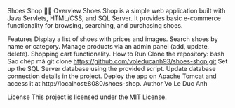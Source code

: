 Shoes Shop 🛒👟
Overview
Shoes Shop is a simple web application built with Java Servlets, HTML/CSS, and SQL Server. It provides basic e-commerce functionality for browsing, searching, and purchasing shoes.

Features
Display a list of shoes with prices and images.
Search shoes by name or category.
Manage products via an admin panel (add, update, delete).
Shopping cart functionality.
How to Run
Clone the repository:
bash
Sao chép mã
git clone https://github.com/voleducanh93/shoes-shop.git
Set up the SQL Server database using the provided script.
Update database connection details in the project.
Deploy the app on Apache Tomcat and access it at http://localhost:8080/shoes-shop.
Author
Vo Le Duc Anh

License
This project is licensed under the MIT License.
